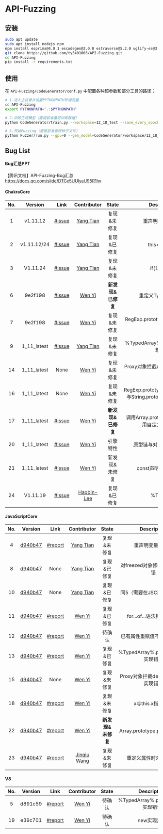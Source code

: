 # API-Fuzzing

## 安装

```bash
sudo apt update
sudo apt install nodejs npm
npm install esprima@4.0.1 escodegen@2.0.0 estraverse@5.2.0 uglify-es@3.3.9
git clone https://github.com/ty5491003/API-Fuzzing.git
cd API-Fuzzing
pip install -r requirements.txt
```



## 使用

在 `API-Fuzzing/CodeGenerator/conf.py` 中配置各种超参数和部分工具的路径；

```bash
# 1.进入主目录并设置PYTHONPATH环境变量
cd API-Fuzzing
export PYTHONPATH=".:$PYTHONPATH"

# 2.训练生成模型（需提前准备好训练数据）
python CodeGenerator/train.py --workspace=12_18_test --save_every_epoch=10 --batch_size=32 --embedding_size=32 --data_number=10000 --max_length=2000 --gpu=0 --epoch=50 --n_layers=2 --data_path=../../data/top2000FinalCorpus.db

# 3.开始Fuzzing（需提前准备好种子文件）
python Fuzzer/run.py --gpu=0 --gen_model=CodeGenerator/workspace/12_18_test/model_50.ckpt
```



## Bug List

#### Bug汇总PPT

【腾讯文档】API-Fuzzing-Bug汇总
https://docs.qq.com/slide/DTGx5UUlyaU95R1hv

#### ChakraCore

| No.  |   Version   |                             Link                             |                Contributor                |    State    |   Description    |
| :--: | :---------: | :----------------------------------------------------------: | :---------------------------------------: | :---------: | :--------------: |
|  1   |  v1.11.12   | [#issue](https://github.com/chakra-core/ChakraCore/issues/6546) | [Yang Tian](https://github.com/ty5491003) | 复现&未修复 | 重声明变量未报错 |
|  2   | v1.11.12/24 | [#issue](https://github.com/chakra-core/ChakraCore/issues/6550) | [Yang Tian](https://github.com/ty5491003) | 复现&已修复 |   this++未报错   |
|  3   |  V1.11.24   | [#issue](https://github.com/chakra-core/ChakraCore/issues/6553) | [Yang Tian](https://github.com/ty5491003) | 复现&未修复 |   if(1)未报错    |
|  6   |   9e2f198   | [#issue](https://github.com/chakra-core/ChakraCore/issues/6567) |   [Wen Yi](https://github.com/YiWen-y)    | **新发现&已修复** | 重定义TypeError异常 |
|  7   |   9e2f198   | [#issue](https://github.com/chakra-core/ChakraCore/issues/6569) |   [Wen Yi](https://github.com/YiWen-y)    | 复现&未修复 |RegExp.prototype.toString实现错误|
| 9 | 1_11_latest | [#issue](https://github.com/microsoft/ChakraCore/issues/6503) | [Yang Tian](https://github.com/ty5491003) | 复现&未修复 |%TypedArray%.prototype.sort实现错误|
| 14 | 1_11_latest | None | [Wen Yi](https://github.com/YiWen-y) | 复现&未修复 |Proxy对象拦截defineProperty实现错误|
| 16 | 1_11_latest | None | [Wen Yi](https://github.com/YiWen-y) | 复现&未修复 |RegExp.prototype[Symbol.match]与String.prototype.match不关联|
| 17 | 1_11_latest | [#issue](https://github.com/chakra-core/ChakraCore/issues/6582) | [Wen Yi](https://github.com/YiWen-y) | **新发现&已修复** |调用Array.prototype.push时不使用自定义的set方法|
| 20 | 1_11_latest | [#issue](https://github.com/chakra-core/ChakraCore/issues/6589) | [Wen Yi](https://github.com/YiWen-y) | 引擎特性 |原型链与对象不匹配未报错|
| 21 | 1_11_latest | [#issue](https://github.com/chakra-core/ChakraCore/issues/6590) | [Wen Yi](https://github.com/YiWen-y) | 新发现&未修复 |const声明常量后可修改|
| 24 | V1.11.19 | [#issue](https://github.com/chakra-core/ChakraCore/issues/6503) | [Haobin-Lee](https://github.com/Haobin-Lee) | 复现&已修复 |%Typed%|

#### JavaScriptCore

| No.  |                           Version                            |                           Link                            |                Contributor                |  State   |   Description    |
| :--: | :----------------------------------------------------------: | :-------------------------------------------------------: | :---------------------------------------: | :------: | :--------------: |
|  4   | [d940b47](https://github.com/WebKit/WebKit-http/commit/d940b477848884f63752d25491d9dd0b9d3ccb2d) | [#report](https://bugs.webkit.org/show_bug.cgi?id=220142) | [Yang Tian](https://github.com/ty5491003) | 复现&未修复 | 重声明变量未报错 |
| 8 | [d940b47](https://github.com/WebKit/WebKit-http/commit/d940b477848884f63752d25491d9dd0b9d3ccb2d) | None | [Yang Tian](https://github.com/ty5491003) | 复现&已修复 | 对freezed对象修改length未报错 |
| 10 | [d940b47](https://github.com/WebKit/WebKit-http/commit/d940b477848884f63752d25491d9dd0b9d3ccb2d) | None | [Yang Tian](https://github.com/ty5491003) | 复现&已修复 | 同5（需要在JSC新版本验证） |
| 11 | [d940b47](https://github.com/WebKit/WebKit-http/commit/d940b477848884f63752d25491d9dd0b9d3ccb2d) | [#report](https://bugs.webkit.org/show_bug.cgi?id=220506) | [Wen Yi](https://github.com/YiWen-y) | 复现&已修复 | for...of...语法错误未报错 |
| 12 | [d940b47](https://github.com/WebKit/WebKit-http/commit/d940b477848884f63752d25491d9dd0b9d3ccb2d) | [#report](https://bugs.webkit.org/show_bug.cgi?id=220574) | [Wen Yi](https://github.com/YiWen-y) | 待确认 | 已有属性重赋值不调用set方法 |
| 13 | [d940b47](https://github.com/WebKit/WebKit-http/commit/d940b477848884f63752d25491d9dd0b9d3ccb2d) | [#report](https://bugs.webkit.org/show_bug.cgi?id=220507) | [Wen Yi](https://github.com/YiWen-y) | 复现&已修复 | %TypedArray%.prototype.sort实现错误 |
| 15 | [d940b47](https://github.com/WebKit/WebKit-http/commit/d940b477848884f63752d25491d9dd0b9d3ccb2d) | None | [Wen Yi](https://github.com/YiWen-y) | 复现&未修复 | Proxy对象拦截defineProperty实现错误 |
| 18 | [d940b47](https://github.com/WebKit/WebKit-http/commit/d940b477848884f63752d25491d9dd0b9d3ccb2d) | [#report](https://bugs.webkit.org/show_bug.cgi?id=220842) | [Wen Yi](https://github.com/YiWen-y) | 复现&未修复 | x与this.x指向不同 |
| 22 | [d940b47](https://github.com/WebKit/WebKit-http/commit/d940b477848884f63752d25491d9dd0b9d3ccb2d) | [#report](https://bugs.webkit.org/show_bug.cgi?id=221177) | [Wen Yi](https://github.com/YiWen-y) | **新发现&未修复** | Array.prototype.push实现异常 |
| 23 | [d940b47](https://github.com/WebKit/WebKit-http/commit/d940b477848884f63752d25491d9dd0b9d3ccb2d) | [#report](https://bugs.webkit.org/show_bug.cgi?id=221176) | [Jinqiu Wang](https://github.com/qiudaoyuyesok) | 复现&未修复 | 重定义属性时未更新属性 |

#### V8

| No.  | Version |                             Link                             |             Contributor              | State  |            Description             |
| :--: | :-----: | :----------------------------------------------------------: | :----------------------------------: | :----: | :--------------------------------: |
|  5   | d891c59 | [#report](https://bugs.chromium.org/p/v8/issues/detail?id=11294) | [Wen Yi](https://github.com/YiWen-y) | 待确认 | %TypedArray%.prototype.set实现错误 |
|  19  | e39c701 | [#report](https://bugs.chromium.org/p/v8/issues/detail?id=11359) | [Wen Yi](https://github.com/YiWen-y) | 待确认 |            new实现异常             |

